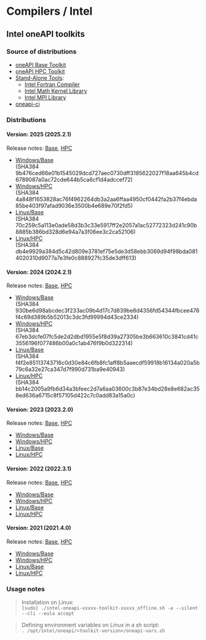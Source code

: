 # Compilers / Intel

## Intel oneAPI toolkits

### Source of distributions

* [oneAPI Base Toolkit](https://www.intel.com/content/www/us/en/developer/tools/oneapi/base-toolkit-download.html)
* [oneAPI HPC Toolkit](https://www.intel.com/content/www/us/en/developer/tools/oneapi/hpc-toolkit-download.html)
* [Stand-Alone Tools](https://www.intel.com/content/www/us/en/developer/articles/tool/oneapi-standalone-components.html):
  * [Intel Fortran Compiler](https://www.intel.com/content/www/us/en/developer/tools/oneapi/fortran-compiler-download.html)
  * [Intel Math Kernel Library](https://www.intel.com/content/www/us/en/developer/tools/oneapi/onemkl-download.html)
  * [Intel MPI Library](https://www.intel.com/content/www/us/en/developer/tools/oneapi/mpi-library-download.html)
* [oneapi-ci](https://github.com/oneapi-src/oneapi-ci)

### Distributions

#### Version: 2025 (2025.2.1)

Release notes: [Base](https://www.intel.com/content/www/us/en/developer/articles/release-notes/oneapi-base-toolkit/2025.html), [HPC](https://www.intel.com/content/www/us/en/developer/articles/release-notes/oneapi-hpc-toolkit/2025.html)

* [Windows/Base](https://registrationcenter-download.intel.com/akdlm/IRC_NAS/f5881e61-dcdc-40f1-9bd9-717081ac623c/intel-oneapi-base-toolkit-2025.2.1.46_offline.exe) \
  (SHA384 9b476ced66e01b1545029dcd727aec0730dff3185622027f18aa645b4cd6789087a0ac72cde644b5ca6cf1d4adccef72)
* [Windows/HPC](https://registrationcenter-download.intel.com/akdlm/IRC_NAS/e63ac2b4-8a9a-4768-979a-399a8b6299de/intel-oneapi-hpc-toolkit-2025.2.1.46_offline.exe) \
  (SHA384 4a848f1653828ac76f4962264db3a2aa6ffaa4950cf0442fa2b37f4ebda85be403f97afad9036e3500b4e689e70f2fd5)
* [Linux/Base](https://registrationcenter-download.intel.com/akdlm/IRC_NAS/3b7a16b3-a7b0-460f-be16-de0d64fa6b1e/intel-oneapi-base-toolkit-2025.2.1.44_offline.sh) \
  (SHA384 70c259c5a113e0ade58d3b3c33e5917ff2e2057a1ac52772323d241c90b8885b386bd328d6e94a7a3f06ee3c2ca52106)
* [Linux/HPC](https://registrationcenter-download.intel.com/akdlm/IRC_NAS/2d2a6686-ff06-44ce-baf0-ab84f8dafa89/intel-oneapi-hpc-toolkit-2025.2.1.44_offline.sh) \
  (SHA384 db4e9929a384d5c42d809e3781ef75e5de3d58ebb3069d94f98bda0814020310d9077a7e3fe0c888927fc35de3dff613)

#### Version: 2024 (2024.2.1)

Release notes: [Base](https://www.intel.com/content/www/us/en/developer/articles/release-notes/oneapi-base-toolkit/2024.html), [HPC](https://www.intel.com/content/www/us/en/developer/articles/release-notes/oneapi-hpc-toolkit/2024.html)

* [Windows/Base](https://registrationcenter-download.intel.com/akdlm/IRC_NAS/d91caaa0-7306-46ea-a519-79a0423e1903/w_BaseKit_p_2024.2.1.101_offline.exe) \
  (SHA384 930be6d98abcdec3f233ac09b4d17c7d839be8d4356fd54344fbcee476f4c69d389b5b52013c3dc3fd99994d43ce2334)
* [Windows/HPC](https://registrationcenter-download.intel.com/akdlm/IRC_NAS/745e923a-3f85-4e1e-b6dd-637c0e9ccba6/w_HPCKit_p_2024.2.1.80_offline.exe) \
  (SHA384 67eb3dcfe07fc5de2d2dbd1955e5f8d39a27305be3b663610c3841cd41c3556196f077486b00a0c1ab476f9b0d322314)
* [Linux/Base](https://registrationcenter-download.intel.com/akdlm/IRC_NAS/e6ff8e9c-ee28-47fb-abd7-5c524c983e1c/l_BaseKit_p_2024.2.1.100_offline.sh) \
  (SHA384 f4f2e85113743716c0d30e84c6fb8fc1aff8b5aaecdf59918b16134a020a5b79c6a32e27ca347d7f990d731ba9e40943)
* [Linux/HPC](https://registrationcenter-download.intel.com/akdlm/IRC_NAS/d461a695-6481-426f-a22f-b5644cd1fa8b/l_HPCKit_p_2024.2.1.79_offline.sh) \
  (SHA384 bb14c2005a9fb6d34a3bfeec2d7a6aa03600c3b87e34bd28e8e682ac358ed636a6715c8f57105d422c7c0add83a15a0c)

#### Version: 2023 (2023.2.0)

Release notes: [Base](https://www.intel.com/content/www/us/en/developer/articles/release-notes/oneapi-base-toolkit/2023.html), [HPC](https://www.intel.com/content/www/us/en/developer/articles/release-notes/oneapi-hpc-toolkit/2023.html)

* [Windows/Base](https://registrationcenter-download.intel.com/akdlm/IRC_NAS/f96c71db-2c6c-45d9-8c1f-0348ef5885cf/w_BaseKit_p_2023.2.0.49396_offline.exe)
* [Windows/HPC](https://registrationcenter-download.intel.com/akdlm/IRC_NAS/438527fc-7140-422c-a851-389f2791816b/w_HPCKit_p_2023.2.0.49441_offline.exe)
* [Linux/Base](https://registrationcenter-download.intel.com/akdlm/IRC_NAS/992857b9-624c-45de-9701-f6445d845359/l_BaseKit_p_2023.2.0.49397_offline.sh)
* [Linux/HPC](https://registrationcenter-download.intel.com/akdlm/IRC_NAS/0722521a-34b5-4c41-af3f-d5d14e88248d/l_HPCKit_p_2023.2.0.49440_offline.sh)

#### Version: 2022 (2022.3.1)

Release notes: [Base](https://www.intel.com/content/www/us/en/developer/articles/release-notes/oneapi-base-toolkit/2022.html), [HPC](https://www.intel.com/content/www/us/en/developer/articles/release-notes/oneapi-hpc-toolkit/2022.html)

* [Windows/Base](https://registrationcenter-download.intel.com/akdlm/IRC_NAS/18969/w_BaseKit_p_2022.3.1.19798_offline.exe)
* [Windows/HPC](https://registrationcenter-download.intel.com/akdlm/IRC_NAS/18976/w_HPCKit_p_2022.3.1.19755_offline.exe)
* [Linux/Base](https://registrationcenter-download.intel.com/akdlm/IRC_NAS/18970/l_BaseKit_p_2022.3.1.17310_offline.sh)
* [Linux/HPC](https://registrationcenter-download.intel.com/akdlm/IRC_NAS/18975/l_HPCKit_p_2022.3.1.16997_offline.sh)

#### Version: 2021 (2021.4.0)

Release notes: [Base](https://www.intel.com/content/www/us/en/developer/articles/release-notes/oneapi-base-toolkit/2021.html), [HPC](https://www.intel.com/content/www/us/en/developer/articles/release-notes/oneapi-hpc-toolkit/2021.html)

* [Windows/Base](https://registrationcenter-download.intel.com/akdlm/IRC_NAS/18195/w_BaseKit_p_2021.4.0.3421_offline.exe)
* [Windows/HPC](https://registrationcenter-download.intel.com/akdlm/IRC_NAS/18247/w_HPCKit_p_2021.4.0.3340_offline.exe)
* [Linux/Base](https://registrationcenter-download.intel.com/akdlm/IRC_NAS/18236/l_BaseKit_p_2021.4.0.3422_offline.sh)
* [Linux/HPC](https://registrationcenter-download.intel.com/akdlm/IRC_NAS/18211/l_HPCKit_p_2021.4.0.3347_offline.sh)

### Usage notes

> Installation on Linux: \
> `[sudo] ./intel-oneapi-xxxxx-toolkit-xxxxx_offline.sh -a --silent --cli --eula accept`

> Defining environment variables on Linux in a sh script: \
> `. /opt/intel/oneapi/<toolkit-version>/oneapi-vars.sh`
